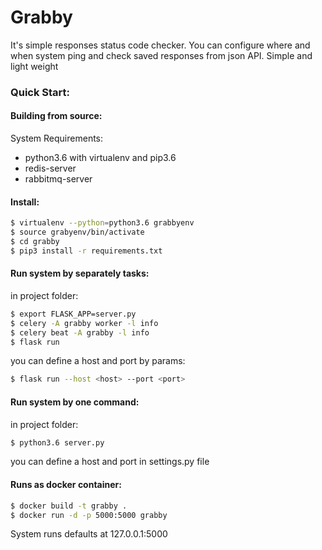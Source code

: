 # Grabby

It's simple responses status code checker. You can configure where and when system ping and check
saved responses from json API. Simple and light weight

### Quick Start:
#### Building from source:
System Requirements:
- python3.6 with virtualenv and pip3.6
- redis-server
- rabbitmq-server

#### Install:

```sh
$ virtualenv --python=python3.6 grabbyenv
$ source grabyenv/bin/activate
$ cd grabby
$ pip3 install -r requirements.txt
```
#### Run system by separately tasks:
in project folder:

```sh
$ export FLASK_APP=server.py
$ celery -A grabby worker -l info
$ celery beat -A grabby -l info
$ flask run
```
you can define a host and port by params:

```sh
$ flask run --host <host> --port <port>
```

#### Run system by one command:
in project folder:

```sh
$ python3.6 server.py
```
you can define a host and port in settings.py file

#### Runs as docker container:

```sh
$ docker build -t grabby .
$ docker run -d -p 5000:5000 grabby
```

System runs defaults at 127.0.0.1:5000





